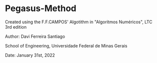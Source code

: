 # Pegasus-Method

Created using the F.F.CAMPOS' Algotithm in "Algoritmos Numéricos", LTC 3rd edition

Author: Davi Ferreira Santiago

School of Engineering, Universidade Federal de Minas Gerais

Date: January 31st, 2022 
